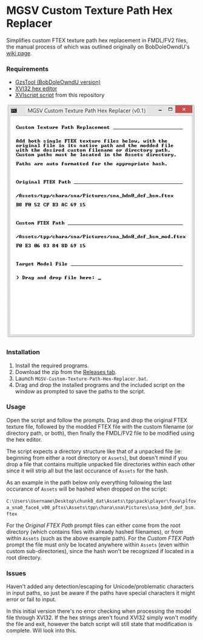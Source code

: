# MGSV Custom Texture Path Hex Replacer

Simplifies custom FTEX texture path hex replacement in FMDL/FV2 files, the manual process of which was outlined originally on BobDoleOwndU's [wiki page](http://bobdoleowndu.github.io/mgsv/documentation/customtexturenames.html).

### Requirements

- [GzsTool (BobDoleOwndU version)](https://github.com/BobDoleOwndU/GzsTool/releases)
- [XVI32 hex editor](http://www.chmaas.handshake.de/delphi/freeware/xvi32/xvi32.htm)
- [XVIscript script](https://raw.githubusercontent.com/chocmake/MGSV-Custom-Texture-Path-Hex-Replacer/master/HexRepl.xsc) from this repository

![Screenshot](https://raw.githubusercontent.com/chocmake/MGSV-Custom-Texture-Path-Hex-Replacer/master/Screenshot.png)

### Installation

1. Install the required programs.
2. Download the zip from the [Releases tab](github.com/chocmake/MGSV-Custom-Texture-Path-Hex-Replacer/releases/).
3. Launch `MGSV-Custom-Texture-Path-Hex-Replacer.bat`.
4. Drag and drop the installed programs and the included script on the window as prompted to save the paths to the script.

### Usage

Open the script and follow the prompts. Drag and drop the original FTEX texture file, followed by the modded FTEX file with the custom filename (or directory path, or both), then finally the FMDL/FV2 file to be modified using the hex editor.

The script expects a directory structure like that of a unpacked file (ie: beginning from either a root directory or `Assets`), but doesn't mind if you drop a file that contains multiple unpacked file directories within each other since it will strip all but the last occurance of `Assets` for the hash.

As an example in the path below only everything following the last occurance of `Assets` will be hashed when dropped on the script:

`C:\Users\Username\Desktop\chunk0_dat\Assets\tpp\pack\player\fova\plfova_sna0_face4_v00_pftxs\Assets\tpp\chara\sna\Pictures\sna_bdn0_def_bsm.ftex`

For the *Original FTEX Path* prompt files can either come from the root directory (which contains files with already hashed filenames), or from within `Assets` (such as the above example path). For the *Custom FTEX Path* prompt the file must only be located anywhere within `Assets` (even within custom sub-directories), since the hash won't be recognized if located in a root directory.

### Issues

Haven't added any detection/escaping for Unicode/problematic characters in input paths, so just be aware if the paths have special characters it might error or fail to input.

In this initial version there's no error checking when processing the model file through XVI32. If the hex strings aren't found XVI32 simply won't modify the file and exit, however the batch script will still state that modification is complete. Will look into this.
